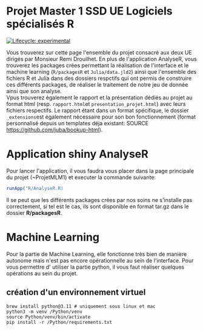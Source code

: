 
<!-- README.md is generated from README.Rmd. Please edit that file -->

# Projet Master 1 SSD UE Logiciels spécialisés R

<!-- badges: start -->

[![Lifecycle:
experimental](https://img.shields.io/badge/lifecycle-experimental-orange.svg)](https://lifecycle.r-lib.org/articles/stages.html#experimental)
<!-- badges: end -->

Vous trouverez sur cette page l'ensemble du projet consacré aux deux UE dirigés par Monsieur Remi Drouilhet.
En plus de l'application AnalyseR, vous trouverez les packages crées permettant la réalisation de l'interface  et le machine learning (`R/packagesR` et `Julia/data.jld2`) ainsi que l'ensemble des fichiers R et Julia dans des dossiers respctifs qui ont permis de construire ces différents packages, de réaliser le traitement de notre jeu de donnée ainsi que son analyse.  
Vpus trouverez également le rapport et la présentation dédiés au projet au format html (resp. `rapport.html`et `presentation_projet.html`) avec leurs fichiers respectifs. Le rapport étant dans un format spécifique, le dossier `_extensions`est également nécessaire pour son bon fonctionnement (format personnalisé depuis un templates déja existant: SOURCE https://github.com/juba/bookup-html).  

# Application shiny AnalyseR
Pour lancer l'application, il vous faudra vous placer dans la page principale du projet (~ProjetMLM1) et executer la commande suivante:
``` r
runApp("R/AnalyseR.R)
```
Il se peut que les différents packages crées par nos soins ne s'installe pas correctement, si tel est le cas, ils sont disponible en format tar.gz dans le dossier **R/packagesR**.

# Machine Learning
Pour la partie de Machine Learning, elle fonctionne très bien de manière autonome mais n'est pas encore opérationnelle au sein de l'interface.
Pour vous permettre d' utiliser la partie python, il vous faut réaliser quelques opérations au sein du projet.

## création d'un environnement virtuel
```{source, engine='bash'}
brew install python@3.11 # uniquement sous linux et mac
python3 -m venv /Python/venv
source Python/venv/bin/activate
pip install -r /Python/requirements.txt
```

